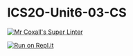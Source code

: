 # ICS2O-Unit6-03-CS

[![Mr Coxall's Super Linter](https://github.com/Liya-Getachew/ICS2O-Unit6-03-CS/workflows/Mr%20Coxall's%20Super%20Linter/badge.svg)](https://github.com/Liya-Getachew/ICS2O-Unit6-03-CS/actions)

[![Run on Repl.it](https://repl.it/badge/github/Liya-Getachew/ICS2O-Unit6-03-CS)](https://repl.it/github/Liya-Getachew/ICS2O-Unit6-03-CS)